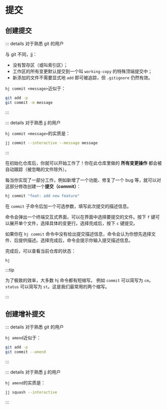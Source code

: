 # 提交

## 创建提交

::: details 对于熟悉 git 的用户

与 git 不同，jj：

- 没有暂存区（或叫索引区）；
- 工作区的所有变更默认提交到一个叫 `working-copy` 的特殊顶端提交中；
- 新添加的文件不需要显式地 `add` 即可被追踪，但 `.gitignore` 仍然有效。

`hj commit <message>`近似于：

```sh
git add -p
git commit -m message
```

:::

::: details 对于熟悉 jj 的用户

`hj commit <message>`的实质是：

```sh
jj commit --interactive --message message
```

:::

在初始化仓库后，你就可以开始工作了！你在此仓库里做的 **所有变更操作** 都会被自动跟踪（被忽略的文件除外）。

每当你实现了一部分工作，例如新增了一个功能、修复了一个 bug 等，就可以对这部分修改创建一个**提交（commit）**：

```sh
hj commit "feat: add new feature"
```

在 `commit` 子命令后加一个可选参数，填写此次提交的描述信息。

命令会弹出一个终端交互式界面，可以在界面中选择要提交的文件。按下 `f` 键可以展开单个文件，选择具体的变更行。选择完成后，按下 `c` 键提交。

如果你在 `hj commit` 命令中没有给出提交描述信息，命令会认为你想先选择文件、后提供描述。选择完成后，命令会提示你输入提交描述信息。

完成后，可以查看当前仓库的状态：

```sh
hj
```

:::tip

为了极致的效率，大多数 hj 命令都有短缩写。 例如 `commit` 可以简写为 `cm`，`status` 可以简写为 `st`。这是我们最常用的两个缩写。

:::

## 创建增补提交

::: details 对于熟悉 git 的用户

`hj amend`近似于：

```sh
git add -p
git commit --amend
```

:::

::: details 对于熟悉 jj 的用户

`hj amend`的实质是：

```sh
jj squash --interactive
```

:::
